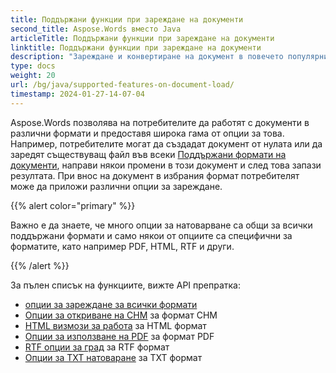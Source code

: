 ```yaml
---
title: Поддържани функции при зареждане на документи
second_title: Aspose.Words вместо Java
articleTitle: Поддържани функции при зареждане на документи
linktitle: Поддържани функции при зареждане на документи
description: "Зареждане и конвертиране на документ в повечето популярни формати и поддържа много Microsoft Word особености."
type: docs
weight: 20
url: /bg/java/supported-features-on-document-load/
timestamp: 2024-01-27-14-07-04
---
```


Aspose.Words позволява на потребителите да работят с документи в различни формати и предоставя широка гама от опции за това. Например, потребителите могат да създадат документ от нулата или да заредят съществуващ файл във всеки [Поддържани формати на документи](/words/bg/java/supported-document-formats/), направи някои промени в този документ и след това запази резултата. При внос на документ в избрания формат потребителят може да приложи различни опции за зареждане.

{{% alert color="primary" %}}

Важно е да знаете, че много опции за натоварване са общи за всички поддържани формати и само някои от опциите са специфични за форматите, като например PDF, HTML, RTF и други.

{{% /alert %}}

За пълен списък на функциите, вижте API препратка:

- [опции за зареждане за всички формати](https://reference.aspose.com/words/java/com.aspose.words/loadoptions/)
- [Опции за откриване на CHM](https://reference.aspose.com/words/java/com.aspose.words/chmloadoptions/) за формат CHM
- [HTML визмози за работа](https://reference.aspose.com/words/java/com.aspose.words/htmlloadoptions/) за HTML формат
- [Опции за използване на PDF](https://reference.aspose.com/words/java/com.aspose.words/pdfloadoptions/) за формат PDF
- [RTF опции за град](https://reference.aspose.com/words/java/com.aspose.words/rtfloadoptions/) за RTF формат
- [Опции за TXT натоваране](https://reference.aspose.com/words/java/com.aspose.words/txtloadoptions/) за TXT формат
